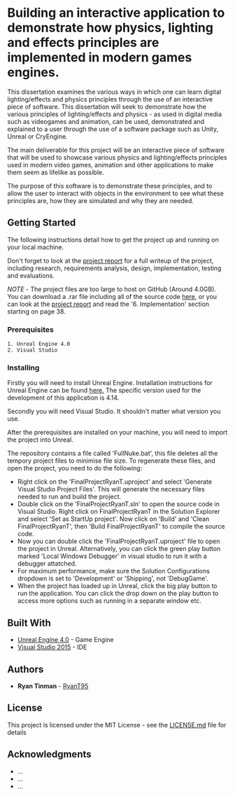 # Building an interactive application to demonstrate how physics, lighting and effects principles are implemented in modern games engines.

This dissertation examines the various ways in which one can learn digital lighting/effects and physics principles through the use of an interactive piece of software. This dissertation will seek to demonstrate how the various principles of lighting/effects and physics - as used in digital media such as videogames and animation, can be used, demonstrated and explained to a user through the use of a software package such as Unity, Unreal or CryEngine.

The main deliverable for this project will be an interactive piece of software that will be used to showcase various physics and lighting/effects principles used in modern video games, animation and other applications to make them seem as lifelike as possible. 

The purpose of this software is to demonstrate these principles, and to allow the user to interact with objects in the environment to see what these principles are, how they are simulated and why they are needed.

## Getting Started

The following instructions detail how to get the project up and running on your local machine.

Don't forget to look at the [project report](https://github.com/RyanT95/Physics-and-Lighting-Final-Project/blob/master/Report/Project%20Report.pdf) for a full writeup of the project, including research, requirements analysis, design, implementation, testing and evaluations.

*NOTE* - The project files are too large to host on GitHub (Around 4.0GB). You can download a .rar file including all of the source code [here](https://www.dropbox.com/s/o46qjp9lkxxkbh5/FinalProjectRyanT.rar?dl=0), or you can look at the [project report](https://github.com/RyanT95/Physics-and-Lighting-Final-Project/blob/master/Report/Project%20Report.pdf) and read the '6. Implementation' section starting on page 38.

### Prerequisites

```
1. Unreal Engine 4.0
2. Visual Studio
```

### Installing

Firstly you will need to install Unreal Engine.
Installation instructions for Unreal Engine can be found [here.](https://docs.unrealengine.com/en-US/GettingStarted/Installation)
The specific version used for the development of this application is 4.14.

Secondly you will need Visual Studio.
It shouldn't matter what version you use.

After the prerequisites are installed on your machine, you will need to import the project into Unreal.

The repository contains a file called 'FullNuke.bat', this file deletes all the tempory project files to minimise file size. To regenerate these files, and open the project, you need to do the following:
* Right click on the 'FinalProjectRyanT.uproject' and select 'Generate Visual Studio Project Files'. This will generate the necessary files needed to run and build the project.
* Double click on the 'FinalProjectRyanT.sln' to open the source code in Visual Studio. Right click on FinalProjectRyanT in the Solution Explorer and select 'Set as StartUp project'. Now click on 'Build' and 'Clean FinalProjectRyanT', then 'Build FinalProjectRyanT' to compile the source code.
* Now you can double click the 'FinalProjectRyanT.uproject' file to open the project in Unreal. Alternatively, you can click the green play button marked 'Local Windows Debugger' in visual studio to run it with a debugger attatched.
* For maximum performance, make sure the Solution Configurations dropdown is set to 'Development' or 'Shipping', not 'DebugGame'.
* When the project has loaded up in Unreal, click the big play button to run the application. You can click the drop down on the play button to access more options such as running in a separate window etc.

## Built With

* [Unreal Engine 4.0](https://www.unrealengine.com/en-US/what-is-unreal-engine-4) - Game Engine
* [Visual Studio 2015](https://msdn.microsoft.com/en-us/library/e2h7fzkw.aspx) - IDE

## Authors

* **Ryan Tinman** - [RyanT95](https://github.com/RyanT95)

## License

This project is licensed under the MIT License - see the [LICENSE.md](LICENSE.md) file for details

## Acknowledgments

* ...
* ...
* ...
